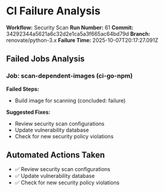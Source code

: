 # CI Failure Analysis

**Workflow:** Security Scan
**Run Number:** 61
**Commit:** 34292344a5621a6c32d2e1ca5a3f665ac64bd79d
**Branch:** renovate/python-3.x
**Failure Time:** 2025-10-07T20:17:27.091Z

## Failed Jobs Analysis

### Job: scan-dependent-images (ci-go-npm)
**Failed Steps:**
- Build image for scanning (concluded: failure)

**Suggested Fixes:**
- Review security scan configurations
- Update vulnerability database
- Check for new security policy violations

## Automated Actions Taken
- ✅ Review security scan configurations
- ✅ Update vulnerability database
- ✅ Check for new security policy violations

